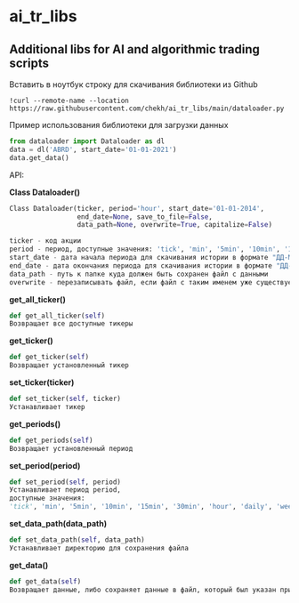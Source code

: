 # ai_tr_libs
## Additional libs for AI and algorithmic trading scripts


Вставить в ноутбук строку для скачивания библиотеки из Github
```
!curl --remote-name --location https://raw.githubusercontent.com/chekh/ai_tr_libs/main/dataloader.py
```

Пример использования библиотеки для загрузки данных
```python
from dataloader import Dataloader as dl
data = dl('ABRD', start_date='01-01-2021')
data.get_data()
```

API:

**Class Dataloader()**

```python
Class Dataloader(ticker, period='hour', start_date='01-01-2014', 
                 end_date=None, save_to_file=False, 
                 data_path=None, overwrite=True, capitalize=False)

ticker - код акции 
period - период, доступные значения: 'tick', 'min', '5min', '10min', '15min', '30min', 'hour', 'daily', 'week', 'month'
start_date - дата начала периода для скачивания истории в формате "ДД-ММ-ГГГГ" (должна быть не раньше 01-01-2014)
end_date - дата окончания периода для скачивания истории в формате "ДД-ММ-ГГГГ"
data_path - путь к папке куда должен быть сохранен файл с данными
overwrite - перезаписывать файл, если файл с таким именем уже существует.
```

**get_all_ticker()**
```python
def get_all_ticker(self)
Возвращает все доступные тикеры 
```

**get_ticker()**
```python
def get_ticker(self)
Возвращает установленный тикер 
```

**set_ticker(ticker)**
```python
def set_ticker(self, ticker)
Устанавливает тикер
```

**get_periods()**
```python
def get_periods(self)
Возвращает установленный период 
```

**set_period(period)**
```python
def set_period(self, period)
Устанавливает период period, 
доступные значения: 
'tick', 'min', '5min', '10min', '15min', '30min', 'hour', 'daily', 'week', 'month'
```

**set_data_path(data_path)**
```python
def set_data_path(self, data_path)
Устанавливает директорию для сохранения файла
```

**get_data()**
```python
def get_data(self)
Возвращает данные, либо сохраняет данные в файл, который был указан при создании объекта
```
